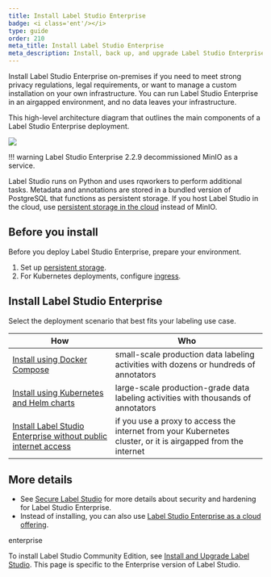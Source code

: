 ```yaml
---
title: Install Label Studio Enterprise
badge: <i class='ent'/></i>
type: guide
order: 210
meta_title: Install Label Studio Enterprise
meta_description: Install, back up, and upgrade Label Studio Enterprise to create machine learning and data science projects on-premises.
---
```


Install Label Studio Enterprise on-premises if you need to meet strong privacy regulations, legal requirements, or want to manage a custom installation on your own infrastructure. You can run Label Studio Enterprise in an airgapped environment, and no data leaves your infrastructure.


This high-level architecture diagram that outlines the main components of a Label Studio Enterprise deployment.

<img src="/images/LSE_k8s_scheme.png"/>

!!! warning
    Label Studio Enterprise 2.2.9 decommissioned MinIO as a service.
    
Label Studio runs on Python and uses rqworkers to perform additional tasks. Metadata and annotations are stored in a bundled version of PostgreSQL that functions as persistent storage. If you host Label Studio in the cloud, use [persistent storage in the cloud](persistent_storage.html) instead of MinIO.

## Before you install

Before you deploy Label Studio Enterprise, prepare your environment. 

1. Set up [persistent storage](persistent_storage.html).
2. For Kubernetes deployments, configure [ingress](ingress_config.html).

## Install Label Studio Enterprise

Select the deployment scenario that best fits your labeling use case. 

| How | Who |
| --- | --- |
| [Install using Docker Compose](install_enterprise_docker.html) | small-scale production data labeling activities with dozens or hundreds of annotators |
| [Install using Kubernetes and Helm charts](install_enterprise_k8s.html) | large-scale production-grade data labeling activities with thousands of annotators |
| [Install Label Studio Enterprise without public internet access](install_enterprise_airgapped.html) | if you use a proxy to access the internet from your Kubernetes cluster, or it is airgapped from the internet |

## More details

- See [Secure Label Studio](security.html) for more details about security and hardening for Label Studio Enterprise. 
- Instead of installing, you can also use [Label Studio Enterprise as a cloud offering](https://heartex.com/product). 

<div class="admonition enterprise">
    <p class="admonition-title">enterprise</p>
    <p>
To install Label Studio Community Edition, see <a href="install.html">Install and Upgrade Label Studio</a>. This page is specific to the Enterprise version of Label Studio.
</p></div>
